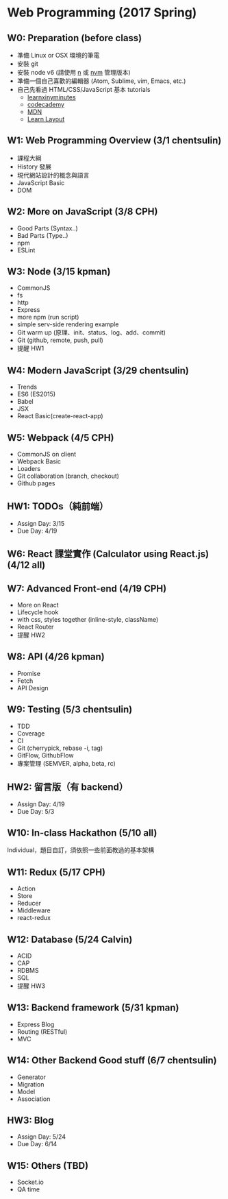 # Web Programming (2017 Spring)

## W0: Preparation (before class)
- 準備 Linux or OSX 環境的筆電
- 安裝 git
- 安裝 node v6 (請使用 [n](https://github.com/tj/n) 或 [nvm](https://github.com/creationix/nvm) 管理版本)
- 準備一個自己喜歡的編輯器 (Atom, Sublime, vim, Emacs, etc.)
- 自己先看過 HTML/CSS/JavaScript 基本 tutorials
  - [learnxinyminutes](https://learnxinyminutes.com/)
  - [codecademy](https://www.codecademy.com/)
  - [MDN](https://developer.mozilla.org/zh-TW/)
  - [Learn Layout](http://learnlayout.com/)


## W1: Web Programming Overview (3/1 chentsulin)
- 課程大綱
- History 發展
- 現代網站設計的概念與語言
- JavaScript Basic
- DOM

## W2: More on JavaScript (3/8 CPH)
- Good Parts (Syntax..)
- Bad Parts (Type..)
- npm
- ESLint

## W3: Node (3/15 kpman)
- CommonJS
- fs
- http
- Express
- more npm (run script)
- simple serv-side rendering example
- Git warm up (原理、init、status、log、add、commit)
- Git (github, remote, push, pull)
- 提醒 HW1

## W4: Modern JavaScript (3/29 chentsulin)
- Trends
- ES6 (ES2015)
- Babel
- JSX
- React Basic(create-react-app)

## W5: Webpack (4/5 CPH)
- CommonJS on client
- Webpack Basic
- Loaders
- Git collaboration (branch, checkout)
- Github pages

## HW1: TODOs（純前端）
- Assign Day: 3/15
- Due Day: 4/19

## W6: React 課堂實作 (Calculator using React.js) (4/12 all)


## W7: Advanced Front-end (4/19 CPH)
- More on React
- Lifecycle hook
- with css, styles together (inline-style, className)
- React Router
- 提醒 HW2

## W8: API (4/26 kpman)
- Promise
- Fetch
- API Design

## W9: Testing (5/3 chentsulin)
- TDD
- Coverage
- CI
- Git (cherrypick, rebase -i, tag)
- GitFlow, GithubFlow
- 專案管理 (SEMVER, alpha, beta, rc)

## HW2: 留言版（有 backend）
- Assign Day: 4/19
- Due Day: 5/3

## W10: In-class Hackathon (5/10 all)
Individual，題目自訂，須依照一些前面教過的基本架構

## W11: Redux (5/17 CPH)
- Action
- Store
- Reducer
- Middleware
- react-redux

## W12: Database (5/24 Calvin)
- ACID
- CAP
- RDBMS
- SQL
- 提醒 HW3

## W13: Backend framework (5/31 kpman)
- Express Blog
- Routing (RESTful)
- MVC

## W14: Other Backend Good stuff (6/7 chentsulin)
- Generator
- Migration
- Model
- Association

## HW3: Blog
- Assign Day: 5/24
- Due Day: 6/14

## W15: Others (TBD)
- Socket.io
- QA time


